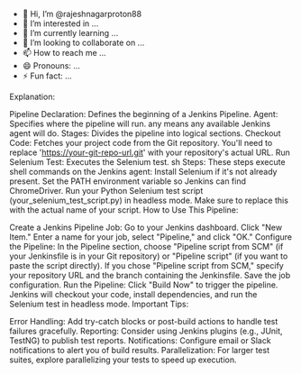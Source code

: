 - 👋 Hi, I’m @rajeshnagarproton88
- 👀 I’m interested in ...
- 🌱 I’m currently learning ...
- 💞️ I’m looking to collaborate on ...
- 📫 How to reach me ...
- 😄 Pronouns: ...
- ⚡ Fun fact: ...

<!---
rajeshnagarproton88/rajeshnagarproton88 is a ✨ special ✨ repository because its `README.md` (this file) appears on your GitHub profile.
You can click the Preview link to take a look at your changes.
--->
Explanation:

Pipeline Declaration: Defines the beginning of a Jenkins Pipeline.
Agent: Specifies where the pipeline will run. any means any available Jenkins agent will do.
Stages: Divides the pipeline into logical sections.
Checkout Code: Fetches your project code from the Git repository. You'll need to replace 'https://your-git-repo-url.git' with your repository's actual URL.
Run Selenium Test: Executes the Selenium test.
sh Steps: These steps execute shell commands on the Jenkins agent:
Install Selenium if it's not already present.
Set the PATH environment variable so Jenkins can find ChromeDriver.
Run your Python Selenium test script (your_selenium_test_script.py) in headless mode. Make sure to replace this with the actual name of your script.
How to Use This Pipeline:

Create a Jenkins Pipeline Job:
Go to your Jenkins dashboard.
Click "New Item."
Enter a name for your job, select "Pipeline," and click "OK."
Configure the Pipeline:
In the Pipeline section, choose "Pipeline script from SCM" (if your Jenkinsfile is in your Git repository) or "Pipeline script" (if you want to paste the script directly).
If you chose "Pipeline script from SCM," specify your repository URL and the branch containing the Jenkinsfile.
Save the job configuration.
Run the Pipeline:
Click "Build Now" to trigger the pipeline.
Jenkins will checkout your code, install dependencies, and run the Selenium test in headless mode.
Important Tips:

Error Handling: Add try-catch blocks or post-build actions to handle test failures gracefully.
Reporting: Consider using Jenkins plugins (e.g., JUnit, TestNG) to publish test reports.
Notifications: Configure email or Slack notifications to alert you of build results.
Parallelization: For larger test suites, explore parallelizing your tests to speed up execution.  
